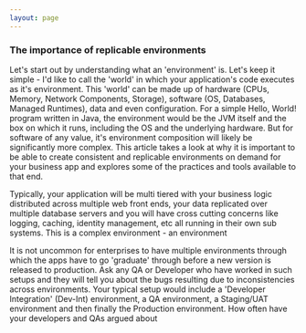 ```yaml
---
layout: page
---
```

### The importance of replicable environments
Let's start out by understanding what an 'environment' is. Let's keep it simple - I'd like to call the 'world' in which your application's code executes as it's environment. This 'world' can be made up of hardware (CPUs, Memory, Network Components, Storage), software (OS, Databases, Managed Runtimes), data and even configuration. For a simple Hello, World! program written in Java, the environment would be the JVM itself and the box on which it runs, including the OS and the underlying hardware. But for software of any value, it's environment composition will likely be significantly more complex. This article takes a look at why it is important to be able to create consistent and replicable environments on demand for your business app and explores some of the practices and tools available to that end.

Typically, your application will be multi tiered with your business logic distributed across multiple web front ends, your data replicated over multiple database servers and you will have cross cutting concerns like logging, caching, identity management, etc all running in their own sub systems. This is a complex environment - an environment

It is not uncommon for enterprises to have multiple environments through which the apps have to go 'graduate' through before a new version is released to production. Ask any QA or Developer who have worked in such setups and they will tell you about the bugs resulting due to inconsistencies across environments. Your typical setup would include a 'Developer Integration' (Dev-Int) environment, a QA environment, a Staging/UAT environment and then finally the Production environment. How often have your developers and QAs argued about 
